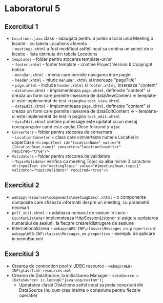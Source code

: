 # Laboratorul 5

## Exercitiul 1

  - `Locations.java` class - adaugata pentru a putea asocia unui Meeting o locatie - cu tabela Locations aferenta<br/>
                           - `meetings.xhtml` a fost modificat astfel incat sa contina un select de o locatie - lista obtinuta din tabela Locations
  - `templates` - folder pentru stocarea template-urilor<br/>
                - `footer.xhtml` - footer template - contine Project Version & Copyright notice<br/>
                - `menuBar.xhtml` - meniu care permite navigarea intre pagini<br/>
                - `header.xhtml` - inlude `menuBar.xhtml` si insereaza "pageTitle"<br/>
                - `page.xhtml` - include `header.xhtml` si `footer.xhtml`; insereaza "content" <br/>
                - `dataView.xhtml` - implementeaza `page.xhtml`, defineste "content" si creaza un form care permite inserarea de dataViewContent =>  template-ul este implementat de test in pagina `test_view.xhtml`<br/>
                - `dataEdit.xhtml` - implementeaza `page.xhtml`, defineste "content" si creaza un form care permite inserarea de dataEditContent =>  - template-ul este implementat de test in pagina `test_edit.xhtml`<br/>
                                   - `dataEdit.xhtml` contine p:message este updatat cu un mesaj corespunzator cand este apelat Close folosind `p:ajax`
   - `Converters` - folder pentru stocarea de converters<br/>
                  - `LocationConveter` = clasa care converteste numele Locatiei in upperCase
                  ```<h:inputText id="locationName" value="#{locationBean.name}" converter="locationConverter"
                     required="true"/> ```
   - `Validators` - folder pentru stocarea de validators<br/>
                  - `TopicValidator` verifica ca meeting Topic sa aiba minim 3 caractere
                   ```        <h:inputText id="meetingTopic" value="#{meetingBean.topic}" validator="topicValidator"
                     required="true"/>```

## Exercitiul 2

  - `webapp\resources\components\meetingDescr.xhtml` - o componenta composite care afiseaza informatii despre un meeting, cu parametrii necesari
  - `poll_util.xhtml` - updateaza numarul de sesiuni in lucru - `CounterListener` implemnteaza HttpSessionListener si asigura updatarea numarului de sesiuni,
                                                                  la fiecare creare/distrugere de sesiune
  - Internationalizarea - `webapp\WEB-INF\classes\Messages_en.properties` si `webapp\WEB-INF\classes\Messages_en.properties` - exemplu de aplicare
                          in menuBar.xml
    
## Exercitiul 3

  - Crearea de connection pool si JDBC resource -  `webapp\WEB-INF\glassfish-resources.xml`
  - Crearea de DataSource, la initializarea Manager - ```dataSource = (DataSource) ic.lookup("java:app/custom");```<br/>
      - Updatarea clasei DbActions astfel incat sa preia conexiuni din DataSource (nu cum crea inainte o conexiune pentru fiecare operatie) 
